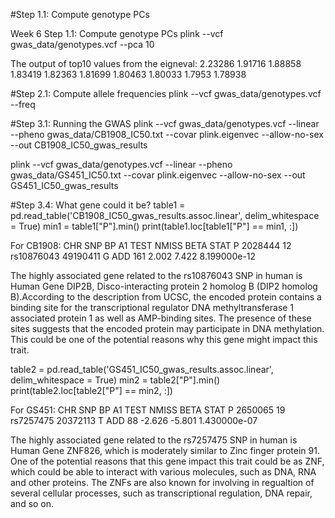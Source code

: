 #Step 1.1: Compute genotype PCs

Week 6 
Step 1.1: Compute genotype PCs
plink --vcf gwas_data/genotypes.vcf --pca 10

The output of top10 values from the eigneval: 
2.23286
1.91716
1.88858
1.83419
1.82363
1.81699
1.80463
1.80033
1.7953
1.78938

#Step 2.1: Compute allele frequencies
plink --vcf gwas_data/genotypes.vcf --freq 

#Step 3.1: Running the GWAS
 plink --vcf gwas_data/genotypes.vcf --linear --pheno gwas_data/CB1908_IC50.txt  --covar plink.eigenvec --allow-no-sex --out CB1908_IC50_gwas_results

plink --vcf gwas_data/genotypes.vcf --linear --pheno gwas_data/GS451_IC50.txt  --covar plink.eigenvec --allow-no-sex --out GS451_IC50_gwas_results

#Step 3.4: What gene could it be?
table1 = pd.read_table('CB1908_IC50_gwas_results.assoc.linear', delim_whitespace = True)
min1 = table1["P"].min()
print(table1.loc[table1["P"] == min1, :])

For CB1908: 
         CHR         SNP        BP A1 TEST  NMISS   BETA   STAT             P
2028444   12  rs10876043  49190411  G  ADD    161  2.002  7.422  8.199000e-12

The highly associated gene related to the rs10876043 SNP in human is Human Gene DIP2B, Disco-interacting protein 2 homolog B (DIP2 homolog B).According to the description from UCSC, the encoded protein contains a binding site for the transcriptional regulator DNA methyltransferase 1 associated protein 1 as well as AMP-binding sites. The presence of these sites suggests that the encoded protein may participate in DNA methylation. This could be one of the potential reasons why this gene might impact this trait. 


table2 = pd.read_table('GS451_IC50_gwas_results.assoc.linear', delim_whitespace = True)
min2 = table2["P"].min()
print(table2.loc[table2["P"] == min2, :])

For GS451:
         CHR        SNP        BP A1 TEST  NMISS   BETA   STAT             P
2650065   19  rs7257475  20372113  T  ADD     88 -2.626 -5.801  1.430000e-07

The highly associated gene related to the rs7257475 SNP in human is Human Gene ZNF826, which is moderately similar to Zinc finger protein 91. One of the potential reasons that this gene impact this trait could be as ZNF, which could be able to interact with various molecules, such as DNA, RNA and other proteins. The ZNFs are also known for involving in regualtion of several cellular processes, such as transcriptional regulation, DNA repair, and so on. 